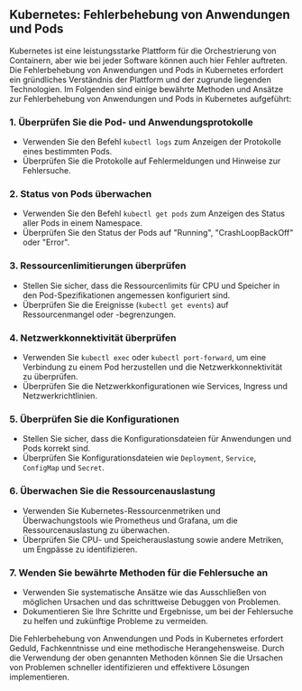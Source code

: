 ## Kubernetes: Fehlerbehebung von Anwendungen und Pods

Kubernetes ist eine leistungsstarke Plattform für die Orchestrierung von Containern, aber wie bei jeder Software können auch hier Fehler auftreten. Die Fehlerbehebung von Anwendungen und Pods in Kubernetes erfordert ein gründliches Verständnis der Plattform und der zugrunde liegenden Technologien. Im Folgenden sind einige bewährte Methoden und Ansätze zur Fehlerbehebung von Anwendungen und Pods in Kubernetes aufgeführt:

### 1. Überprüfen Sie die Pod- und Anwendungsprotokolle

- Verwenden Sie den Befehl `kubectl logs` zum Anzeigen der Protokolle eines bestimmten Pods.
- Überprüfen Sie die Protokolle auf Fehlermeldungen und Hinweise zur Fehlersuche.

### 2. Status von Pods überwachen

- Verwenden Sie den Befehl `kubectl get pods` zum Anzeigen des Status aller Pods in einem Namespace.
- Überprüfen Sie den Status der Pods auf "Running", "CrashLoopBackOff" oder "Error".

### 3. Ressourcenlimitierungen überprüfen

- Stellen Sie sicher, dass die Ressourcenlimits für CPU und Speicher in den Pod-Spezifikationen angemessen konfiguriert sind.
- Überprüfen Sie die Ereignisse (`kubectl get events`) auf Ressourcenmangel oder -begrenzungen.

### 4. Netzwerkkonnektivität überprüfen

- Verwenden Sie `kubectl exec` oder `kubectl port-forward`, um eine Verbindung zu einem Pod herzustellen und die Netzwerkkonnektivität zu überprüfen.
- Überprüfen Sie die Netzwerkkonfigurationen wie Services, Ingress und Netzwerkrichtlinien.

### 5. Überprüfen Sie die Konfigurationen

- Stellen Sie sicher, dass die Konfigurationsdateien für Anwendungen und Pods korrekt sind.
- Überprüfen Sie Konfigurationsdateien wie `Deployment`, `Service`, `ConfigMap` und `Secret`.

### 6. Überwachen Sie die Ressourcenauslastung

- Verwenden Sie Kubernetes-Ressourcenmetriken und Überwachungstools wie Prometheus und Grafana, um die Ressourcenauslastung zu überwachen.
- Überprüfen Sie CPU- und Speicherauslastung sowie andere Metriken, um Engpässe zu identifizieren.

### 7. Wenden Sie bewährte Methoden für die Fehlersuche an

- Verwenden Sie systematische Ansätze wie das Ausschließen von möglichen Ursachen und das schrittweise Debuggen von Problemen.
- Dokumentieren Sie Ihre Schritte und Ergebnisse, um bei der Fehlersuche zu helfen und zukünftige Probleme zu vermeiden.

Die Fehlerbehebung von Anwendungen und Pods in Kubernetes erfordert Geduld, Fachkenntnisse und eine methodische Herangehensweise. Durch die Verwendung der oben genannten Methoden können Sie die Ursachen von Problemen schneller identifizieren und effektivere Lösungen implementieren.
